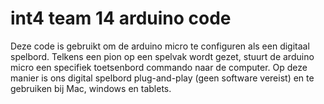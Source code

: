 # int4 team 14 arduino code

Deze code is gebruikt om de arduino micro te configuren als een digitaal spelbord. Telkens een pion op een spelvak wordt gezet, stuurt de arduino micro een specifiek toetsenbord commando naar de computer. Op deze manier is ons digital spelbord plug-and-play (geen software vereist) en te gebruiken bij Mac, windows en tablets.
